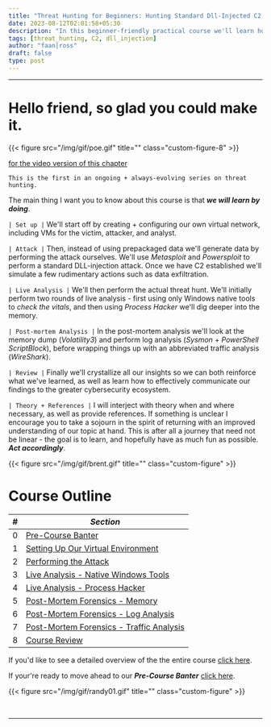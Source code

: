 ```yaml
---
title: "Threat Hunting for Beginners: Hunting Standard Dll-Injected C2 Implants (Practical Course)"
date: 2023-08-12T02:01:58+05:30
description: "In this beginner-friendly practical course we'll learn how to threat hunt standard DLL-injected C2 implants. We'll set up our own virtual environment, perform the attack, and then perform our threat hunting analysis."
tags: [threat_hunting, C2, dll_injection]
author: "faan|ross"
draft: false
type: post
---
```


*** 

# Hello friend, so glad you could make it.

{{< figure src="/img/gif/poe.gif" title="" class="custom-figure-8" >}}

[for the video version of this chapter](https://www.youtube.com/watch?v=teA0T6_fdq8)

`This is the first in an ongoing + always-evolving series on threat hunting.`

<!-- [NOTE: FOR THE VIDEO VERSION OF THIS COURSE CLICK HERE]() -->

The main thing I want you to know about this course is that ***we will learn by doing***. 

`| Set up |`
We'll start off by creating + configuring our own virtual network, including VMs for the victim, attacker, and analyst. 

`| Attack |`
Then, instead of using prepackaged data we'll generate data by performing the attack ourselves. We'll use *Metasploit* and *Powersploit* to perform a standard DLL-injection attack. Once we have C2 established we'll simulate a few rudimentary actions such as data exfiltration.

`| Live Analysis |`
We'll then perform the actual threat hunt. We'll initially perform two rounds of live analysis - first using only Windows native tools to *check the vitals*, and then using *Process Hacker* we'll dig deeper into the memory. 

`| Post-mortem Analysis |`
In the post-mortem analysis we'll look at the memory dump (*Volatility3*) and perform log analysis (*Sysmon* + *PowerShell ScriptBlock*), before wrapping things up with an abbreviated traffic analysis (*WireShark*). 

`| Review |`
Finally we'll crystallize all our insights so we can both reinforce what we've learned, as well as learn how to effectively communicate our findings to the greater cybersecurity ecosystem. 

`| Theory + References |`
I will interject with theory when and where necessary, as well as provide references. If something is unclear I encourage you to take a sojourn in the spirit of returning with an improved understanding of our topic at hand. This is after all a journey that need not be linear - the goal is to learn, and hopefully have as much fun as possible. ***Act accordingly***. 

{{< figure src="/img/gif/brent.gif" title="" class="custom-figure" >}}

# Course Outline

| # | ***Section*** |
|----------|----------|
| 0 | [Pre-Course Banter](https://www.faanross.com/course01/prebanter/) | 
| 1 | [Setting Up Our Virtual Environment](https://www.faanross.com/course01/01_settingup/) | 
| 2 | [Performing the Attack](https://www.faanross.com/course01/02_attack/) | 
| 3 | [Live Analysis - Native Windows Tools](https://www.faanross.com/course01/03_live_native/) | 
| 4 | [Live Analysis - Process Hacker](https://www.faanross.com/course01/04_live_hacker/) | 
| 5 | [Post-Mortem Forensics - Memory](https://www.faanross.com/course01/05_post_memory/) | 
| 6 | [Post-Mortem Forensics - Log Analysis](https://www.faanross.com/course01/06_post_logs/) | 
| 7 | [Post-Mortem Forensics - Traffic Analysis](https://www.faanross.com/course01/07_post_traffic/) | 
| 8 | [Course Review](https://www.faanross.com/course01/08_review/) | 


If you'd like to see a detailed overview of the the entire course [click here](https://www.faanross.com/course01/outline/).

If your're ready to move ahead to our ***Pre-Course Banter*** [click here](https://www.faanross.com/course01/prebanter/).

{{< figure src="/img/gif/randy01.gif" title="" class="custom-figure" >}}

&nbsp; 

***
















